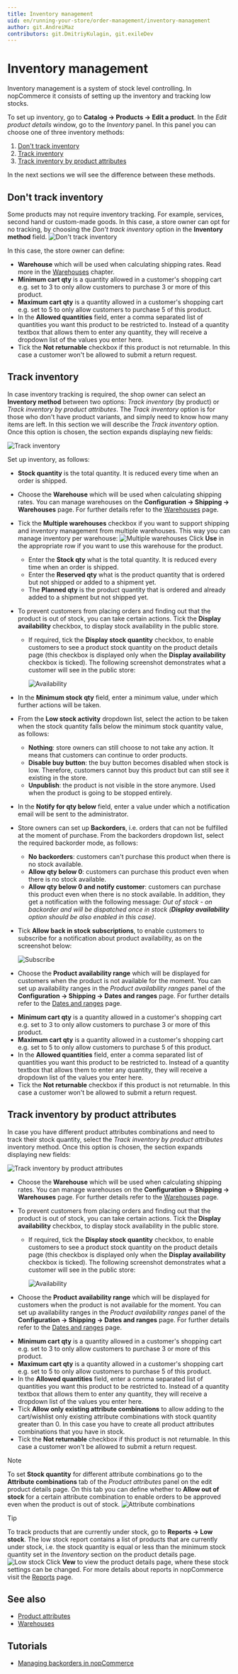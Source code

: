 ```yaml
---
title: Inventory management
uid: en/running-your-store/order-management/inventory-management
author: git.AndreiMaz
contributors: git.DmitriyKulagin, git.exileDev
---
```


# Inventory management

Inventory management is a system of stock level controlling. In nopCommerce it consists of setting up the inventory and tracking low stocks.

To set up inventory, go to **Catalog → Products → Edit a product**. In the *Edit product details* window, go to the *Inventory* panel. In this panel you can choose one of three inventory methods:
1. [Don't track inventory](#dont-track-inventory)
1. [Track inventory](#track-inventory)
1. [Track inventory by product attributes](#track-inventory-by-product-attributes)

In the next sections we will see the difference between these methods.

## Don't track inventory
Some products may not require inventory tracking. For example, services, second hand or custom-made goods. In this case, a store owner can opt for no tracking, by choosing the *Don't track inventory* option in the **Inventory method** field. 
![Don't track inventory](_static/inventory-management/inventory.png)

In this case, the store owner can define:
- **Warehouse** which will be used when calculating shipping rates. Read more in the [Warehouses](xref:en/getting-started/configure-shipping/advanced-configuration/warehouses) chapter.
- **Minimum cart qty** is a quantity allowed in a customer's shopping cart e.g. set to 3 to only allow customers to purchase 3 or more of this product.
- **Maximum cart qty** is a quantity allowed in a customer's shopping cart e.g. set to 5 to only allow customers to purchase 5 of this product.
- In the **Allowed quantities** field, enter a comma separated list of quantities you want this product to be restricted to. Instead of a quantity textbox that allows them to enter any quantity, they will receive a dropdown list of the values you enter here.
- Tick the **Not returnable** checkbox if this product is not returnable. In this case a customer won't be allowed to submit a return request.

## Track inventory
In case inventory tracking is required, the shop owner can select an **Inventory method** between two options: *Track inventory* (by product) or *Track inventory by product attributes*. The *Track inventory* option is for those who don't have product variants, and simply need to know how many items are left. In this section we will describe the *Track inventory* option.
Once this option is chosen, the section expands displaying new fields:

![Track inventory](_static/inventory-management/track-inventory.jpg)

Set up inventory, as follows:
* **Stock quantity** is the total quantity. It is reduced every time when an order is shipped.
* Choose the **Warehouse** which will be used when calculating shipping rates. You can manage warehouses on the **Configuration → Shipping → Warehouses** page. For further details refer to the [Warehouses](xref:en/getting-started/configure-shipping/advanced-configuration/warehouses) page.
* Tick the **Multiple warehouses** checkbox if you want to support shipping and inventory management from multiple warehouses. This way you can manage inventory per warehouse:
  ![Multiple warehouses](_static/inventory-management/multiple-warehouses.jpg)
    Click **Use** in the appropriate row if you want to use this warehouse for the product.
    * Enter the **Stock qty** what is the total quantity. It is reduced every time when an order is shipped.
    * Enter the **Reserved qty** what is the product quantity that is ordered but not shipped or added to a shipment yet.
    * The **Planned qty** is the product quantity that is ordered and already added to a shipment but not shipped yet.

* To prevent customers from placing orders and finding out that the product is out of stock, you can take certain actions. Tick the **Display availability** checkbox, to display stock availability in the public store.
  * If required, tick the **Display stock quantity** checkbox, to enable customers to see a product stock quantity on the product details page (this checkbox is displayed only when the **Display availability** checkbox is ticked). The following screenshot demonstrates what a customer will see in the public store:
      
      ![Availability](_static/inventory-management/stock-quantity.png)

* In the **Minimum stock qty** field, enter a minimum value, under which further actions will be taken.
* From the **Low stock activity** dropdown list, select the action to be taken when the stock quantity falls below the minimum stock quantity value, as follows:
  * **Nothing**: store owners can still choose to not take any action. It means that customers can continue to order products.
  * **Disable buy button**: the buy button becomes disabled when stock is low. Therefore, customers cannot buy this product but can still see it existing in the store.
  * **Unpublish**: the product is not visible in the store anymore. Used when the product is going to be stopped entirely.

* In the **Notify for qty below** field, enter a value under which a notification email will be sent to the administrator.
* Store owners can set up **Backorders**, i.e. orders that can not be fulfilled at the moment of purchase. From the backorders dropdown list, select the required backorder mode, as follows:
  * **No backorders**: customers can't purchase this product when there is no stock available.
  * **Allow qty below 0**: customers can purchase this product even when there is no stock available.
  * **Allow qty below 0 and notify customer**: customers can purchase this product even when there is no stock available. In addition, they get a notification with the following message: *Out of stock - on backorder and will be dispatched once in stock (**Display availability** option should be also enabled in this case)*.

* Tick **Allow back in stock subscriptions**, to enable customers to subscribe for a notification about product availability, as on the screenshot below:
  
  ![Subscribe](_static/inventory-management/stock-subscription.png)

* Choose the **Product availability range** which will be displayed for customers when the product is not available for the moment. You can set up availability ranges in the *Product availability ranges* panel of the **Configuration → Shipping → Dates and ranges** page. For further details refer to the [Dates and ranges](xref:en/getting-started/configure-shipping/advanced-configuration/dates-and-ranges) page.
- **Minimum cart qty** is a quantity allowed in a customer's shopping cart e.g. set to 3 to only allow customers to purchase 3 or more of this product.
- **Maximum cart qty** is a quantity allowed in a customer's shopping cart e.g. set to 5 to only allow customers to purchase 5 of this product.
- In the **Allowed quantities** field, enter a comma separated list of quantities you want this product to be restricted to. Instead of a quantity textbox that allows them to enter any quantity, they will receive a dropdown list of the values you enter here.
- Tick the **Not returnable** checkbox if this product is not returnable. In this case a customer won't be allowed to submit a return request.


## Track inventory by product attributes
In case you have different product attributes combinations and need to track their stock quantity, select the *Track inventory by product attributes* inventory method.
Once this option is chosen, the section expands displaying new fields:

![Track inventory by product attributes](_static/inventory-management/track-inventory-attributes.jpg)

* Choose the **Warehouse** which will be used when calculating shipping rates. You can manage warehouses on the **Configuration → Shipping → Warehouses** page. For further details refer to the [Warehouses](xref:en/getting-started/configure-shipping/advanced-configuration/warehouses) page.
* To prevent customers from placing orders and finding out that the product is out of stock, you can take certain actions. Tick the **Display availability** checkbox, to display stock availability in the public store.
  * If required, tick the **Display stock quantity** checkbox, to enable customers to see a product stock quantity on the product details page (this checkbox is displayed only when the **Display availability** checkbox is ticked). The following screenshot demonstrates what a customer will see in the public store:
    
    ![Availability](_static/inventory-management/stock-quantity.png)

* Choose the **Product availability range** which will be displayed for customers when the product is not available for the moment. You can set up availability ranges in the *Product availability ranges* panel of the **Configuration → Shipping → Dates and ranges** page. For further details refer to the [Dates and ranges](xref:en/getting-started/configure-shipping/advanced-configuration/dates-and-ranges) page.
- **Minimum cart qty** is a quantity allowed in a customer's shopping cart e.g. set to 3 to only allow customers to purchase 3 or more of this product.
- **Maximum cart qty** is a quantity allowed in a customer's shopping cart e.g. set to 5 to only allow customers to purchase 5 of this product.
- In the **Allowed quantities** field, enter a comma separated list of quantities you want this product to be restricted to. Instead of a quantity textbox that allows them to enter any quantity, they will receive a dropdown list of the values you enter here.
- Tick **Allow only existing attribute combinations** to allow adding to the cart/wishlist only existing attribute combinations with stock quantity greater than 0. In this case you have to create all product attributes combinations that you have in stock.
- Tick the **Not returnable** checkbox if this product is not returnable. In this case a customer won't be allowed to submit a return request.

> [!NOTE]
>
> To set **Stock quantity** for different attribute combinations go to the **Attribute combinations** tab of the *Product attributes* panel on the edit product details page. On this tab you can define whether to **Allow out of stock** for a certain attribute combination to enable orders to be approved even when the product is out of stock.
  ![Attribute combinations](_static/inventory-management/atribute-combinations.jpg)

> [!TIP]
>
> To track products that are currently under stock, go to **Reports → Low stock**.
> The low stock report contains a list of products that are currently under stock, i.e. the stock quantity is equal or less than the minimum stock quantity set in the *Inventory* section on the product details page.
  ![Low stock](_static/inventory-management/low-stock.png)
  Click **Vew** to view the product details page, where these stock settings can be changed.
  For more details about reports in nopCommerce visit the [Reports](xref:en/running-your-store/reports) page.

## See also

* [Product attributes](xref:en/running-your-store/catalog/products/product-attributes)
* [Warehouses](xref:en/getting-started/configure-shipping/advanced-configuration/warehouses)

## Tutorials

* [Managing backorders in nopCommerce](https://www.youtube.com/watch?v=CMhQ39clCKM)
